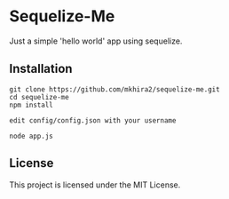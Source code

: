 # Sequelize-Me

Just a simple 'hello world' app using sequelize.

## Installation

```
git clone https://github.com/mkhira2/sequelize-me.git
cd sequelize-me
npm install

edit config/config.json with your username

node app.js
```

## License

This project is licensed under the MIT License.
